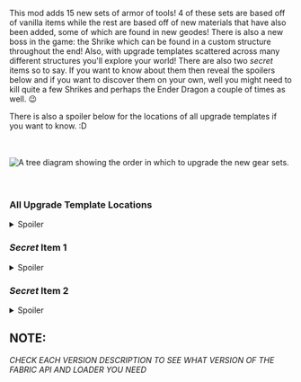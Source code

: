 This mod adds 15 new sets of armor of tools! 4 of these sets are based off of vanilla items while the rest are based off of new materials that have also been added, some of which are found in new geodes! There is also a new boss in the game: the Shrike which can be found in a custom structure throughout the end! Also, with upgrade templates scattered across many different structures you'll explore your world! There are also two _secret_ items so to say. If you want to know about them then reveal the spoilers below and if you want to discover them on your own, well you might need to kill quite a few Shrikes and perhaps the Ender Dragon a couple of times as well. 😉

There is also a spoiler below for the locations of all upgrade templates if you want to know. :D

</br></br>
![A tree diagram showing the order in which to upgrade the new gear sets.](https://cdn.modrinth.com/data/cached_images/2180ccfae92a80e31b5eb3665aa5b62b10b489a8.png)
</br></br></br>

### All Upgrade Template Locations
<details> 
<summary>Spoiler</summary>

Hyphite Template: Ruined Portals</br>
Opal Template: Buried Treasures</br>
Topaz Template: Dungeons</br>
Ruby Template: Nether Fortresses</br>
Sapphire Template: Treasure Bastions</br>
Phenon Template: Bridge Bastions</br>
Endium Template: Strongholds</br>
Mythril Template: Ancient Cities</br>
Reinforced Triphite Template: End Cities</br>
Titanium Template: Woodland Mansions</br>
Physicsium Template: 20% chance from Shrike</br>
Physicsium Elytra-Chestplate Template: 50% chance from Ender Dragon

</details>



### _Secret_ Item 1
<details>
<summary>Spoiler</summary>

The first _secret_ item is a dagger with an obfuscated name. It's pretty simple. It OHKOs everything... like everything everything. To get it, you'll need to scour the end for Shrikes and slaughter them because this weapon has but a 1% chance of dropping from a Shrike. It should be noted that this dagger also has infinite durability (it doesn't take any durability damage whatsoever) because why not.

</details>

### _Secret_ Item 2
<details>
<summary>Spoiler</summary>

The second _secret_ item is an elytra-chestplate. The catch however is that an elytra can only be combined with the highest tier chestplate so you'll have to progress pretty far in the game before you can aquire one. Also, the worn model just looks like the normal chestplate and the elytra wings part are completely invisible because then when you fly around it looks like you are mimicking Superman's flight and I thought it was funny.

</details>

## **NOTE:**
_CHECK EACH VERSION DESCRIPTION TO SEE WHAT VERSION OF THE FABRIC API AND LOADER YOU NEED_
